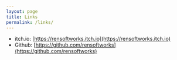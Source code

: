 ```yaml
---
layout: page
title: Links
permalink: /links/
---
```


- itch.io: [https://rensoftworks.itch.io](https://rensoftworks.itch.io)
- Github: [https://github.com/rensoftworks](https://github.com/rensoftworks)
